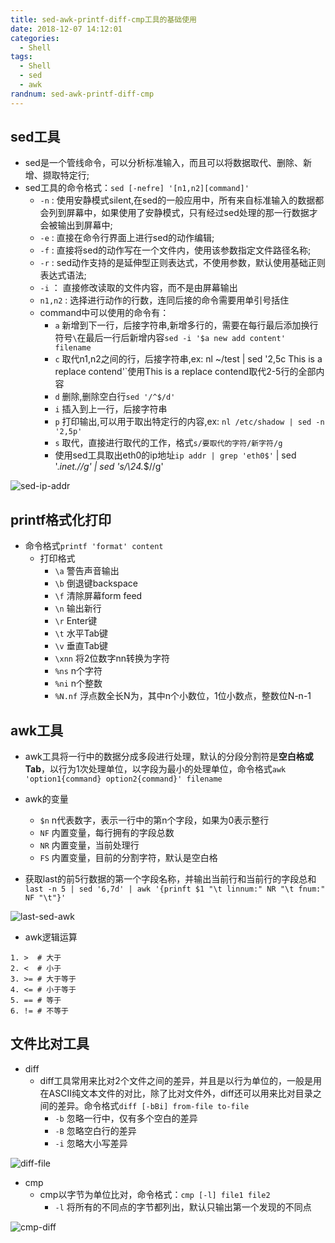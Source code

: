 ```yaml
---
title: sed-awk-printf-diff-cmp工具的基础使用
date: 2018-12-07 14:12:01
categories:
  - Shell
tags:
  - Shell
  - sed
  - awk
randnum: sed-awk-printf-diff-cmp
---
```


## sed工具

- sed是一个管线命令，可以分析标准输入，而且可以将数据取代、删除、新增、撷取特定行;
- sed工具的命令格式：`sed [-nefre] '[n1,n2][command]' `
  - `-n` : 使用安静模式silent,在sed的一般应用中，所有来自标准输入的数据都会列到屏幕中，如果使用了安静模式，只有经过sed处理的那一行数据才会被输出到屏幕中;
  - `-e` : 直接在命令行界面上进行sed的动作编辑;
  - `-f` : 直接将sed的动作写在一个文件内，使用该参数指定文件路径名称;
  - `-r` : sed动作支持的是延伸型正则表达式，不使用参数，默认使用基础正则表达式语法;
  - `-i` ： 直接修改读取的文件内容，而不是由屏幕输出
  - `n1,n2` : 选择进行动作的行数，连同后接的命令需要用单引号括住
  - command中可以使用的命令有：
    - `a` 新增到下一行，后接字符串,新增多行的，需要在每行最后添加换行符号`\`在最后一行后新增内容`sed -i '$a new add content' filename`
    - `c` 取代n1,n2之间的行，后接字符串,ex: nl ~/test | sed '2,5c This is a replace contend'`使用This is a replace contend取代2-5行的全部内容
    - `d` 删除,删除空白行`sed '/^$/d'`
    - `i` 插入到上一行，后接字符串
    - `p` 打印输出,可以用于取出特定行的内容,ex: `nl /etc/shadow | sed -n '2,5p'`
    - `s` 取代，直接进行取代的工作，格式`s/要取代的字符/新字符/g`
    - 使用sed工具取出eth0的ip地址`ip addr | grep 'eth0$'` | sed '.*inet.//g' | sed 's/\24.*$//g'
    
![sed-ip-addr](https://s1.ax1x.com/2018/12/07/F1TwZR.png)

<!--more-->
## printf格式化打印

- 命令格式`printf 'format' content`
  - 打印格式
    - `\a` 警告声音输出
    - `\b` 倒退键backspace
    - `\f` 清除屏幕form feed
    - `\n` 输出新行
    - `\r` Enter键
    - `\t` 水平Tab键
    - `\v` 垂直Tab键 
    - `\xnn` 将2位数字nn转换为字符
    - `%ns` n个字符
    - `%ni` n个整数	
    - `%N.nf` 浮点数全长N为，其中n个小数位，1位小数点，整数位N-n-1
    
## awk工具

- awk工具将一行中的数据分成多段进行处理，默认的分段分割符是**空白格或Tab**，以行为1次处理单位，以字段为最小的处理单位，命令格式`awk 'option1{command} option2{command}' filename`
- awk的变量
  - `$n` n代表数字，表示一行中的第n个字段，如果为0表示整行
  - `NF` 内置变量，每行拥有的字段总数
  - `NR` 内置变量，当前处理行
  - `FS` 内置变量，目前的分割字符，默认是空白格
  
- 获取last的前5行数据的第一个字段名称，并输出当前行和当前行的字段总和`last -n 5 | sed '6,7d' | awk '{prinft $1 "\t linnum:" NR "\t fnum:" NF "\t"}'`

![last-sed-awk](https://s1.ax1x.com/2018/12/07/F1biZ9.png)

- awk逻辑运算
```
1. >  # 大于
2. <  # 小于
3. >= # 大于等于
4. <= # 小于等于
5. == # 等于
6. != # 不等于
```

## 文件比对工具

- diff
  - diff工具常用来比对2个文件之间的差异，并且是以行为单位的，一般是用在ASCII纯文本文件的对比，除了比对文件外，diff还可以用来比对目录之间的差异。命令格式`diff [-bBi] from-file to-file`
    - `-b` 忽略一行中，仅有多个空白的差异
    - `-B` 忽略空白行的差异
    - `-i` 忽略大小写差异
  
![diff-file](https://s1.ax1x.com/2018/12/07/F1jP4s.png)

- cmp
  - cmp以字节为单位比对，命令格式：`cmp [-l] file1 file2`
    - `-l` 将所有的不同点的字节都列出，默认只输出第一个发现的不同点
    
![cmp-diff](https://s1.ax1x.com/2018/12/07/F1j7rT.png)
